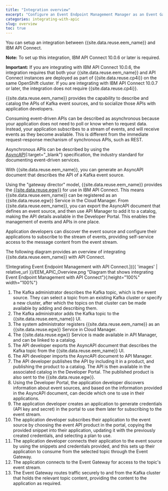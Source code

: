 ```yaml
---
title: "Integration overview"
excerpt: "Configure an Event Endpoint Management Manager as an Event Gateway Service."
categories: integrating-with-apic
slug: overview
toc: true
---
```


You can setup an integration between {{site.data.reuse.eem_name}} and IBM API Connect.

**Note:** To set up this integration, IBM API Connect 10.0.6 or later is required.

**Important:** If you are integrating with IBM API Connect 10.0.6, the integration requires that both your {{site.data.reuse.eem_name}} and API Connect instances are deployed as part of {{site.data.reuse.cp4i}} on the same OpenShift cluster. If you are integrating with IBM API Connect 10.0.7 or later, the integration does not require {{site.data.reuse.cp4i}}.

{{site.data.reuse.eem_name}} provides the capability to describe and catalog the APIs of Kafka event sources, and to socialize those APIs with application developers.

Consuming event-driven APIs can be described as asynchronous because your application does not need to poll or know when to request data. Instead, your application subscribes to a stream of events, and will receive events as they become available. This is different from the immediate request-response mechanism of synchronous APIs, such as REST.

Asynchronous APIs can be described by using the [AsyncAPI](https://www.asyncapi.com/){:target="_blank"} specification, the industry standard for documenting event-driven services.

With {{site.data.reuse.eem_name}}, you can generate an AsyncAPI document that describes the API of a Kafka event source.

Using the "gateway director" model, {{site.data.reuse.eem_name}} provides the [{{site.data.reuse.egw}}](../../about/key-concepts/#event-gateway) for use in IBM API Connect. This means {{site.data.reuse.eem_name}} can be registered as an {{site.data.reuse.egw}} Service in the Cloud Manager. From {{site.data.reuse.eem_name}}, you can export the AsyncAPI document that defines an event source, and then use API Manager to add it to a catalog, making the API details available in the Developer Portal. This enables the management of events and APIs in one place.

Application developers can discover the event source and configure their applications to subscribe to the stream of events, providing self-service access to the message content from the event stream.

The following diagram provides an overview of integrating {{site.data.reuse.eem_name}} with API Connect.

![Integrating Event Endpoint Management with API Connect.]({{ 'images' | relative_url }}/EEM_APIC_Overview.png "Diagram that shows integrating Event Endpoint Management with API Connect"){:height="100%" width="100%"}

1. The Kafka administrator describes the Kafka topic, which is the event source. They can select a topic from an existing Kafka cluster or specify a new cluster, after which the topics on that cluster can be made available by adding and describing them.
2. The Kafka administrator adds the Kafka topic to the {{site.data.reuse.eem_name}} UI.
3. The system administrator registers {{site.data.reuse.eem_name}} as an {{site.data.reuse.egw}} Service in Cloud Manager.
4. The {{site.data.reuse.egw}} Service is made available in API Manager, and can be linked to a catalog.
5. The API developer exports the AsyncAPI document that describes the Kafka topic from the {{site.data.reuse.eem_name}} UI.
6. The API developer imports the AsyncAPI document to API Manager.
7. The API developer publishes the API by including it in a product, and publishing the product to a catalog. The API is then available in the associated catalog in the Developer Portal. The published product is also sent to the {{site.data.reuse.egw}}.
8. Using the Developer Portal, the application developer discovers information about event sources, and based on the information provided in the AsyncAPI document, can decide which one to use in their applications.
9. The application developer creates an application to generate credentials (API key and secret) in the portal to use them later for subscribing to the event stream.
10. The application developer subscribes their application to the event source by choosing the event API product in the portal, copying the provided snippet into their application, updating it with the previously created credentials, and selecting a plan to use.
11. The application developer connects their application to the event source by using the snippets and credentials provided, and this sets up their application to consume from the selected topic through the Event Gateway.
12. The application connects to the Event Gateway for access to the topic's event stream.
13. The Event Gateway routes traffic securely to and from the Kafka cluster that holds the relevant topic content, providing the content to the application as required.
